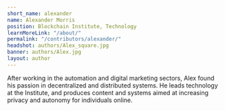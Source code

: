 ```yaml
---
short_name: alexander
name: Alexander Morris
position: Blockchain Institute, Technology
learnMoreLink: "/about/"
permalink: "/contributors/alexander/"
headshot: authors/Alex_square.jpg
banner: authors/Alex.jpg
layout: author
---
```

After working in the automation and digital marketing sectors, Alex found his passion in decentralized and distributed systems. He leads technology at the Institute, and produces content and systems aimed at increasing privacy and autonomy for individuals online.